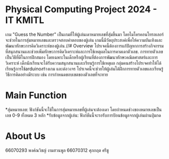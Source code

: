# Physical Computing Project 2024 - IT KMITL
เกม "Guess the Number" เป็นเกมที่ให้ผู้เล่นเดาหมายเลขที่สุ่มขึ้นมา โดยไมโครคอนโทรลเลอร์จะช่วยในการสุ่มหมายเลขและตรวจสอบคำตอบของผู้เล่น เกมนี้มีวัตถุประสงค์เพื่อให้ความบันเทิงและพัฒนาทักษะการคิดวิเคราะห์ของผู้เล่น
//# Overview
โปรเจคนี้ต้องการแก้ปัญหาการสร้างกิจกรรมที่สนุกสนานและช่วยเพิ่มทักษะการคิดวิเคราะห์และการใช้เหตุผลในการคาดเดาตัวเลข. การทายตัวเลขเป็นวิธีที่ดีในการฝึกสมอง โดยเฉพาะในเด็กหรือผู้เรียนที่ต้องการพัฒนาทักษะคณิตศาสตร์และการวิเคราะห์ เด็กนักเรียนจะได้รับความสนุกสนานและเรียนรู้การใช้เหตุผล กลุ่มคนสร้างโปรเจคทำให้ได้เรียนรู้การใช้arduinoสร้างเกม และต่อวงจร โปรเจคนี้จะช่วยให้ผู้เล่นได้ฝึกการทายตัวเลขและเรียนรู้วิธีการคิดอย่างมีระบบ เช่น การกำหนดขอบเขตของตัวเลขที่จะทาย
# Main Function
*สุ่มหมายเลข:
ฟังก์ชันนี้จะใช้ในการสุ่มหมายเลขที่ผู้เล่นจะต้องเดา โดยกำหนดช่วงของหมายเลขเป็นเลข 0-9 ทั้งหมด 3 หลัก
*รับข้อมูลจากผู้เล่น:
ฟังก์ชันนี้จะรอรับการป้อนข้อมูลจากผู้เล่นผ่านปุ่มกด
# About Us 
66070293 พงศ์ณวิชญ์ งามสวนพูล
66070312 ศุภกฤต ศรีชู
